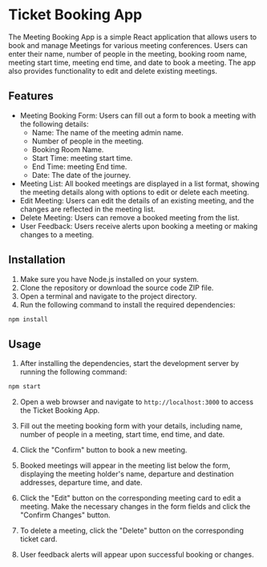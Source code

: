 # Ticket Booking App

The Meeting Booking App is a simple React application that allows users to book and manage Meetings for various meeting conferences. Users can enter their name, number of people in the meeting, booking room name, meeting start time, meeting end time, and date to book a meeting. The app also provides functionality to edit and delete existing meetings.

## Features

- Meeting Booking Form: Users can fill out a form to book a meeting with the following details:
  - Name: The name of the meeting admin name.
  - Number of people in the meeting.
  - Booking Room Name.
  - Start Time: meeting start time.
  - End Time: meeting End time.
  - Date: The date of the journey.
- Meeting List: All booked meetings are displayed in a list format, showing the meeting details along with options to edit or delete each meeting.
- Edit Meeting: Users can edit the details of an existing meeting, and the changes are reflected in the meeting list.
- Delete Meeting: Users can remove a booked meeting from the list.
- User Feedback: Users receive alerts upon booking a meeting or making changes to a meeting.

## Installation

1. Make sure you have Node.js installed on your system.
2. Clone the repository or download the source code ZIP file.
3. Open a terminal and navigate to the project directory.
4. Run the following command to install the required dependencies:

```bash
npm install
```

## Usage

1. After installing the dependencies, start the development server by running the following command:

```bash
npm start
```

2. Open a web browser and navigate to `http://localhost:3000` to access the Ticket Booking App.

3. Fill out the meeting booking form with your details, including name, number of people in a meeting, start time, end time, and date.

4. Click the "Confirm" button to book a new meeting.

5. Booked meetings will appear in the meeting list below the form, displaying the meeting holder's name, departure and destination addresses, departure time, and date.

6. Click the "Edit" button on the corresponding meeting card to edit a meeting. Make the necessary changes in the form fields and click the "Confirm Changes" button.

7. To delete a meeting, click the "Delete" button on the corresponding ticket card.

8. User feedback alerts will appear upon successful booking or changes.



